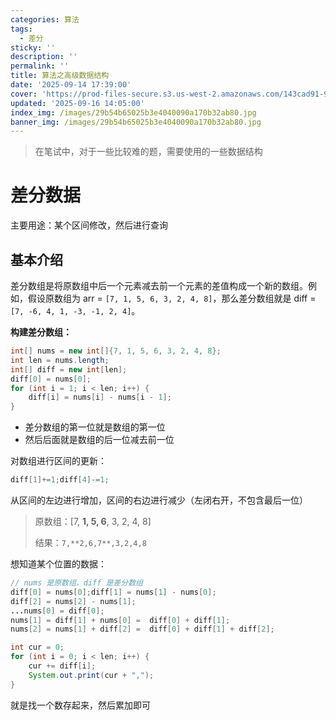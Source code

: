 ```yaml
---
categories: 算法
tags:
  - 差分
sticky: ''
description: ''
permalink: ''
title: 算法之高级数据结构
date: '2025-09-14 17:39:00'
cover: 'https://prod-files-secure.s3.us-west-2.amazonaws.com/143cad91-961b-48b0-82dc-78fbb6eb5abe/ca363e5c-5600-40ff-b012-b0478d3f0da0/wallhaven-rrv6r7.jpg?X-Amz-Algorithm=AWS4-HMAC-SHA256&X-Amz-Content-Sha256=UNSIGNED-PAYLOAD&X-Amz-Credential=ASIAZI2LB4666M52M2Q4%2F20250918%2Fus-west-2%2Fs3%2Faws4_request&X-Amz-Date=20250918T170046Z&X-Amz-Expires=3600&X-Amz-Security-Token=IQoJb3JpZ2luX2VjEEQaCXVzLXdlc3QtMiJHMEUCIBYAurxaZ78pPTNmeqbJI5FO3ZUmNR8FNd0M1kFN4WZjAiEAmoKt%2F0i6Rbl7cwJVqQH15M7COZoeGHFi2wsyhcJPrOgqiAQIvf%2F%2F%2F%2F%2F%2F%2F%2F%2F%2FARAAGgw2Mzc0MjMxODM4MDUiDEDDIP1x5nuqmqe4aCrcAx30llhPOvEloShbdLQxVXf8maBpUkmF52u8tDSWw%2FkN7SFVx0kxfs3FgVmQpwZLMVtPKuX4ZcfW6L%2FycGmr2%2FIq85hNcNdaVW7FS1%2B3bod4ufv4FbC3vwz6bcbZ9xDjf8Lra6wEw7VcbAfonm1Gq6F0SpwNI1vZ9rDCo7%2FSE5YHL%2BWiyHHCTdUwC1zz6sfClqKEq7DUxWde7pktG08lCirHgi8allA2TT%2BUwf29upqZ%2B7ASlQpijKR1SkZXwaPjRewdUIdLTm14vMuJ0VQR2sCOGpKBPiOZN5FKcZxtrWxOkbJb1LDc4y2i6%2F%2B8mHyk%2Fm%2BeWyw0kqH7l%2FT7Ru7JwwUlV54kfTvfi%2B4leMUr2COEZLpbKiB9KDEMySlJC9xmZMr5fSG%2BxPF9mTcN8OrozY3NYDCFea4FH4HL2XoTtbvk61XvhlTKR3mU9FqNx0uPwN7bHti1O4pblrKz2YYsmKaiGMc245cM64n4T%2Bxx32j7eL5gg0WJ01jUw1Jr%2Fwvpas4XBA4264CaZordFf%2BBPg58UiGbBonmIADXwmX1ByltWfzb0JRAYpbkQI2dviRbTidLbusTzhBEaXW4OKacPHOvuOspPw0elTYOHdM7a7hD4kTS4qrbckH1ui%2FyMNPcr8YGOqUBa7rinBfTio2HmgVilJYwXX1ekv4NwcH5HTr7SVTM5MdFbgOWqfp0drF9f8d2dO8qMQbI%2FRjFnvpQQNr6TQU8FQT2hJvAu1Xvfk3vjOyukx2DbmCBMddIvtxA3v1XOg03NIk%2FxDBnblgMqnCK35eAo3INU1pY89fMY7sR36TbfVtZgeYQGJ6ubbxnCPX749p%2Fr52hCpewqpKcwGoCmqmcX%2FIjOgAN&X-Amz-Signature=ca0674004b7abf65304edb6be41034886778acccd8225b1a102fe8b862cc4359&X-Amz-SignedHeaders=host&x-amz-checksum-mode=ENABLED&x-id=GetObject'
updated: '2025-09-16 14:05:00'
index_img: /images/29b54b65025b3e4040090a170b32ab80.jpg
banner_img: /images/29b54b65025b3e4040090a170b32ab80.jpg
---
```

> 在笔试中，对于一些比较难的题，需要使用的一些数据结构

# 差分数据


主要用途：某个区间修改，然后进行查询


## 基本介绍


差分数组是将原数组中后一个元素减去前一个元素的差值构成一个新的数组。例如，假设原数组为 arr = `[7, 1, 5, 6, 3, 2, 4, 8]`，那么差分数组就是 diff =`[7, -6, 4, 1, -3, -1, 2, 4]`。


**构建差分数组：**


```java
int[] nums = new int[]{7, 1, 5, 6, 3, 2, 4, 8};
int len = nums.length;
int[] diff = new int[len];
diff[0] = nums[0];
for (int i = 1; i < len; i++) {
    diff[i] = nums[i] - nums[i - 1];
}
```

- 差分数组的第一位就是数组的第一位
- 然后后面就是数组的后一位减去前一位

对数组进行区间的更新：


```java
diff[1]+=1;diff[4]-=1;
```


从区间的左边进行增加，区间的右边进行减少（左闭右开，不包含最后一位）

> 原数组：[7, **1, 5, 6**, 3, 2, 4, 8]
>
> 结果：`7,**2,6,7**,3,2,4,8`
>
>

想知道某个位置的数据：


```java
// nums 是原数组，diff 是差分数组
diff[0] = nums[0];diff[1] = nums[1] - nums[0];
diff[2] = nums[2] - nums[1];
...nums[0] = diff[0];
nums[1] = diff[1] + nums[0] =  diff[0] + diff[1];
nums[2] = nums[1] + diff[2] =  diff[0] + diff[1] + diff[2];
```


```java
int cur = 0;
for (int i = 0; i < len; i++) {
    cur += diff[i];
    System.out.print(cur + ",");
}
```


就是找一个数存起来，然后累加即可

